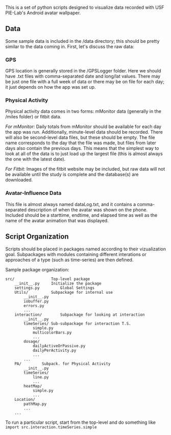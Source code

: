 This is a set of python scripts designed to visualize data recorded with USF PIE-Lab's Android avatar wallpaper.

## Data ##
Some sample data is included in the /data directory; this should be pretty similar to the data coming in. First, let's discuss the raw data:

### GPS ###
GPS location is generally stored in the /GPSLogger folder. Here we should have .txt files with comma-separated date and long/lat values. There may be just one file with a full week of data or there may be on file for each day; it just depends on how the app was set up.

### Physical Activity ###
Physical activity data comes in two forms: mMonitor data (generally in the /miles folder) or fitbit data. 

*For mMonitor:*
Daily totals from mMonitor should be available for each day the app was run. Additionally, minute-level data should be recorded. There will also be second-level data files, but these should be empty. The file name corresponds to the day that the file was made, but files from later days also contain the previous days. This means that the simplest way to look at all of the data is to just load up the largest file (this is almost always the one with the latest date). 

*For Fitbit:*
Images of the fitbit website may be included, but raw data will not be available until the study is complete and the database(s) are downloaded. 

### Avatar-Influence Data ###
This file is almost always named dataLog.txt, and it contains a comma-separated description of when the avatar was shown on the phone. Included should be a starttime, endtime, and elapsed time as well as the name of the avatar animation that was displayed. 

## Script Organization ##

Scripts should be placed in packages named according to their vizualization goal. Subpackages with modules containing different interations or approaches of a type (such as time-series) are then defined.

Sample package organization:

```
src/				Top-level package
	__init__.py		Initialize the package
	settings.py 		Global Settings
	Utils/			Subpackage for internal use
		__init__.py
		iobuffer.py
		errors.py
		...
	interaction/		Subpackage for looking at interaction
		__init__.py
		timeSeries/	Sub-subpackage for interaction T.S.
			simple.py
			multicolorBars.py
			...
		dosage/
			dailyActiveOrPassive.py
			dailyPerActivity.py
			...
		...
	PA/			Subpack. for Physical Activity
		__init__.py
		timeSeries/
			line.py
			...
		heatMap/
			simple.py
			...
	Location/
		pathMap.py
		...
	...
```

To run a particular script, start from the top-level and do something like ```import src.interaction.timeSeries.simple```
